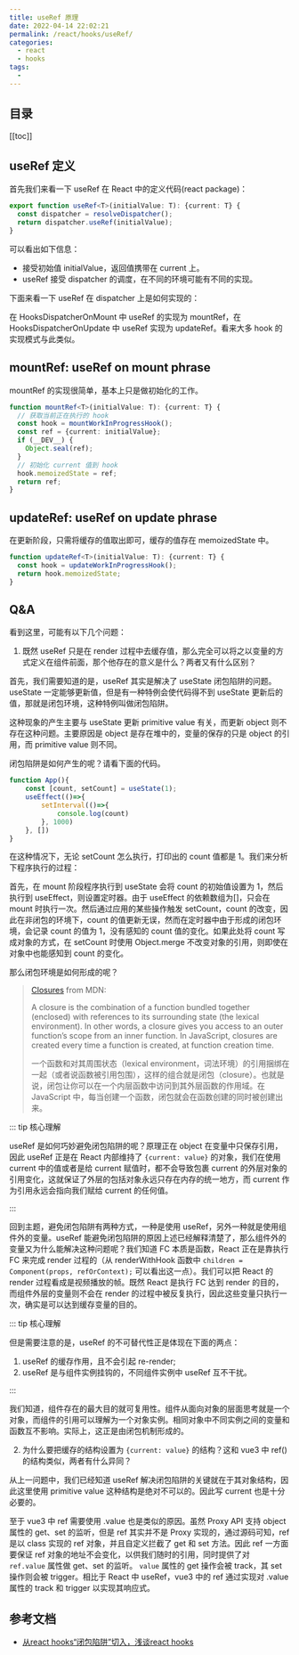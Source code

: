 ```yaml
---
title: useRef 原理
date: 2022-04-14 22:02:21
permalink: /react/hooks/useRef/
categories:
  - react
  - hooks
tags:
  - 
---
```


<TimeToRead />

## 目录

[[toc]]

## useRef 定义

首先我们来看一下 useRef 在 React 中的定义代码(react package)：

```ts
export function useRef<T>(initialValue: T): {current: T} {
  const dispatcher = resolveDispatcher();
  return dispatcher.useRef(initialValue);
}
```

可以看出如下信息：

- 接受初始值 initialValue，返回值携带在 current 上。
- useRef 接受 dispatcher 的调度，在不同的环境可能有不同的实现。

下面来看一下 useRef 在 dispatcher 上是如何实现的：

在 HooksDispatcherOnMount 中 useRef 的实现为 mountRef，在 HooksDispatcherOnUpdate 中 useRef 实现为 updateRef。看来大多 hook 的实现模式与此类似。

## mountRef: useRef on mount phrase

mountRef 的实现很简单，基本上只是做初始化的工作。

```ts
function mountRef<T>(initialValue: T): {current: T} {
  // 获取当前正在执行的 hook
  const hook = mountWorkInProgressHook();
  const ref = {current: initialValue};
  if (__DEV__) {
    Object.seal(ref);
  }
  // 初始化 current 值到 hook
  hook.memoizedState = ref;
  return ref;
}
```

## updateRef: useRef on update phrase

在更新阶段，只需将缓存的值取出即可，缓存的值存在 memoizedState 中。

```ts
function updateRef<T>(initialValue: T): {current: T} {
  const hook = updateWorkInProgressHook();
  return hook.memoizedState;
}
```

## Q&A 

<Badges :content="[{type: 'tip', text: '重要'}]" />

看到这里，可能有以下几个问题：

1. 既然 useRef 只是在 render 过程中去缓存值，那么完全可以将之以变量的方式定义在组件前面，那个他存在的意义是什么？两者又有什么区别？

首先，我们需要知道的是，useRef 其实是解决了 useState 闭包陷阱的问题。useState 一定能够更新值，但是有一种特例会使代码得不到 useState 更新后的值，那就是闭包环境，这种特例叫做闭包陷阱。

这种现象的产生主要与 useState 更新 primitive value 有关，而更新 object 则不存在这种问题。主要原因是 object 是存在堆中的，变量的保存的只是 object 的引用，而 primitive value 则不同。

闭包陷阱是如何产生的呢？请看下面的代码。

```ts
function App(){
    const [count, setCount] = useState(1);
    useEffect(()=>{
        setInterval(()=>{
            console.log(count)
        }, 1000)
    }, [])
}
```

在这种情况下，无论 setCount 怎么执行，打印出的 count 值都是 1。我们来分析下程序执行的过程：

首先，在 mount 阶段程序执行到 useState 会将 count 的初始值设置为 1，然后执行到 useEffect，则设置定时器。由于 useEffect 的依赖数组为[]，只会在 mount 时执行一次。然后通过应用的某些操作触发 setCount，count 的改变，因此在非闭包的环境下，count 的值更新无误，然而在定时器中由于形成的闭包环境，会记录 count 的值为 1，没有感知的 count 值的变化。如果此处将 count 写成对象的方式，在 setCount 时使用 Object.merge 不改变对象的引用，则即使在对象中也能感知到 count 的变化。

那么闭包环境是如何形成的呢？

> [Closures](https://developer.mozilla.org/en-US/docs/Web/JavaScript/Closures) from MDN:
>
> A closure is the combination of a function bundled together (enclosed) with references to its surrounding state (the lexical environment). 
> In other words, a closure gives you access to an outer function’s scope from an inner function. In JavaScript, closures are created every time a function is created, at function creation time.
>
> 一个函数和对其周围状态（lexical environment，词法环境）的引用捆绑在一起（或者说函数被引用包围），这样的组合就是闭包（closure）。也就是说，闭包让你可以在一个内层函数中访问到其外层函数的作用域。在 JavaScript 中，每当创建一个函数，闭包就会在函数创建的同时被创建出来。

:::  tip 核心理解

useRef 是如何巧妙避免闭包陷阱的呢？原理正在 object 在变量中只保存引用，因此 useRef 正是在 React 内部维持了 `{current: value}` 的对象，我们在使用 current 中的值或者是给 current 赋值时，都不会导致包裹 current 的外层对象的引用变化，这就保证了外层的包括对象永远只存在内存的统一地方，而 current 作为引用永远会指向我们赋给 current 的任何值。

:::

回到主题，避免闭包陷阱有两种方式，一种是使用 useRef，另外一种就是使用组件外的变量。useRef 能避免闭包陷阱的原因上述已经解释清楚了，那么组件外的变量又为什么能解决这种问题呢？我们知道 FC 本质是函数，React 正在是靠执行 FC 来完成 render 过程的（从 renderWithHook 函数中 `children = Component(props, refOrContext);` 可以看出这一点）。我们可以把 React 的 render 过程看成是视频播放的帧。既然 React 是执行 FC 达到 render 的目的，而组件外层的变量则不会在 render 的过程中被反复执行，因此这些变量只执行一次，确实是可以达到缓存变量的目的。

::: tip 核心理解

但是需要注意的是，useRef 的不可替代性正是体现在下面的两点：

1. useRef 的缓存作用，且不会引起 re-render;
2. useRef 是与组件实例挂钩的，不同组件实例中 useRef 互不干扰。

:::

我们知道，组件存在的最大目的就可复用性。组件从面向对象的层面思考就是一个对象，而组件的引用可以理解为一个对象实例。相同对象中不同实例之间的变量和函数互不影响。实际上，这正是由闭包机制形成的。

2. 为什么要把缓存的结构设置为 `{current: value}` 的结构？这和 vue3 中 ref() 的结构类似，两者有什么异同？

从上一问题中，我们已经知道 useRef 解决闭包陷阱的关键就在于其对象结构，因此这里使用 primitive value 这种结构是绝对不可以的。因此写 current 也是十分必要的。

至于 vue3 中 ref 需要使用 .value 也是类似的原因。虽然 Proxy API 支持 object 属性的 get、set 的监听，但是 ref 其实并不是 Proxy 实现的，通过源码可知，ref 是以 class 实现的 ref 对象，并且自定义拦截了 get 和 set 方法。因此 ref 一方面要保证 ref 对象的地址不会变化，以供我们随时的引用，同时提供了对 ` ref.value` 属性做 get、set 的监听。 `value` 属性的 get 操作会被 track，其 set 操作则会被 trigger。相比于 React 中 useRef，vue3 中的 ref 通过实现对 .value 属性的 track 和 trigger 以实现其响应式。

## 参考文档

- [从react hooks“闭包陷阱”切入，浅谈react hooks](https://juejin.cn/post/6844904193044512782)
